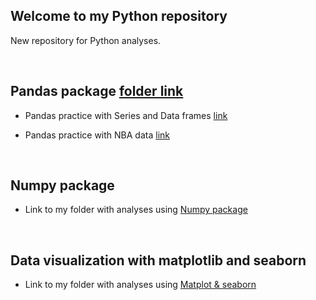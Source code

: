 ## Welcome to my Python repository

New repository for Python analyses.

<br>

## Pandas package [folder link](https://github.com/JuanmaMN/Python/tree/master/pandas)
  
-  Pandas practice with Series and Data frames [link](https://github.com/JuanmaMN/Python/blob/master/pandas/DataFrameandSeries.md)

-  Pandas practice with NBA data [link](https://github.com/JuanmaMN/Python/tree/master/pandas/NBA_analytics_with_pandas)   


<br>

## Numpy package

-  Link to my folder with analyses using [Numpy package](https://github.com/JuanmaMN/Python/tree/master/numpy)


<br>

## Data visualization with matplotlib and seaborn

- Link to my folder with analyses using [Matplot & seaborn](https://github.com/JuanmaMN/Python/blob/master/data_visualization/matplotlib_seaborn.md)
